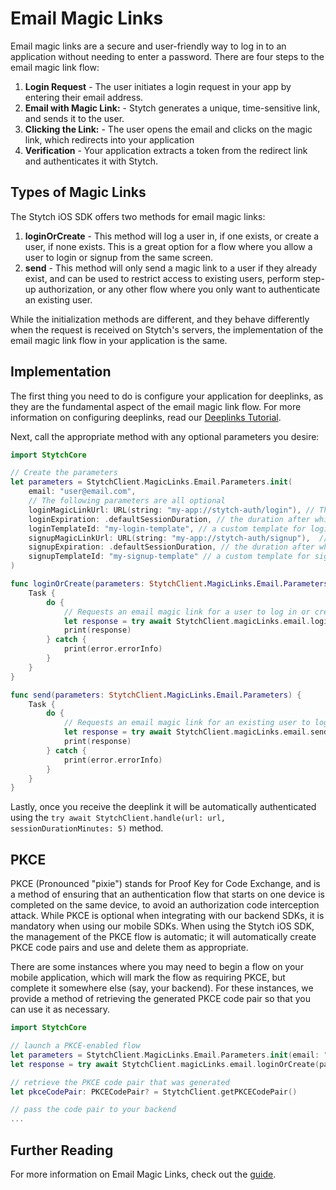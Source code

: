 # Email Magic Links
Email magic links are a secure and user-friendly way to log in to an application without needing to enter a password. There are four steps to the email magic link flow:

1. **Login Request** - The user initiates a login request in your app by entering their email address.
2. **Email with Magic Link:** - Stytch generates a unique, time-sensitive link, and sends it to the user.
3. **Clicking the Link:** - The user opens the email and clicks on the magic link, which redirects into your application
4. **Verification** - Your application extracts a token from the redirect link and authenticates it with Stytch.

## Types of Magic Links
The Stytch iOS SDK offers two methods for email magic links:
1. **loginOrCreate** - This method will log a user in, if one exists, or create a user, if none exists. This is a great option for a flow where you allow a user to login or signup from the same screen.
2. **send** - This method will only send a magic link to a user if they already exist, and can be used to restrict access to existing users, perform step-up authorization, or any other flow where you only want to authenticate an existing user.

While the initialization methods are different, and they behave differently when the request is received on Stytch's servers, the implementation of the email magic link flow in your application is the same.

## Implementation
The first thing you need to do is configure your application for deeplinks, as they are the fundamental aspect of the email magic link flow. For more information on configuring deeplinks, read our [Deeplinks Tutorial](./Deeplinks.md).

Next, call the appropriate method with any optional parameters you desire:
```swift
import StytchCore

// Create the parameters
let parameters = StytchClient.MagicLinks.Email.Parameters.init(
    email: "user@email.com",
    // The following parameters are all optional
    loginMagicLinkUrl: URL(string: "my-app://stytch-auth/login"), // The URL to be directed to on login. Will use your default, if not provided
    loginExpiration: .defaultSessionDuration, // the duration after which the login url should expire
    loginTemplateId: "my-login-template", // a custom template for login emails, if you've configured one
    signupMagicLinkUrl: URL(string: "my-app://stytch-auth/signup"),  // The URL to be directed to on user creation. It is ignored on send requests. Will use your default, if not provided
    signupExpiration: .defaultSessionDuration, // the duration after which the login url should expire
    signupTemplateId: "my-signup-template" // a custom template for signup emails, if you've configured one. It is ignored on send requests
)

func loginOrCreate(parameters: StytchClient.MagicLinks.Email.Parameters) {
    Task {
        do {
            // Requests an email magic link for a user to log in or create an account depending on the presence and/or status of an existing account.
            let response = try await StytchClient.magicLinks.email.loginOrCreate(parameters: parameters)
            print(response)
        } catch {
            print(error.errorInfo)
        }
    }
}

func send(parameters: StytchClient.MagicLinks.Email.Parameters) {
    Task {
        do {
            // Requests an email magic link for an existing user to log in or attach the included email factor to their current account.
            let response = try await StytchClient.magicLinks.email.send(parameters: parameters)
            print(response)
        } catch {
            print(error.errorInfo)
        }
    }
}
```

Lastly, once you receive the deeplink it will be automatically authenticated using the `try await StytchClient.handle(url: url, sessionDurationMinutes: 5)` method.

## PKCE
PKCE (Pronounced "pixie") stands for Proof Key for Code Exchange, and is a method of ensuring that an authentication flow that starts on one device is completed on the same device, to avoid an authorization code interception attack. While PKCE is optional when integrating with our backend SDKs, it is mandatory when using our mobile SDKs. When using the Stytch iOS SDK, the management of the PKCE flow is automatic; it will automatically create PKCE code pairs and use and delete them as appropriate.

There are some instances where you may need to begin a flow on your mobile application, which will mark the flow as requiring PKCE, but complete it somewhere else (say, your backend). For these instances, we provide a method of retrieving the generated PKCE code pair so that you can use it as necessary.

```swift
import StytchCore

// launch a PKCE-enabled flow
let parameters = StytchClient.MagicLinks.Email.Parameters.init(email: "user@email.com")
let response = try await StytchClient.magicLinks.email.loginOrCreate(parameters: parameters)

// retrieve the PKCE code pair that was generated
let pkceCodePair: PKCECodePair? = StytchClient.getPKCECodePair()

// pass the code pair to your backend
...
```

## Further Reading
For more information on Email Magic Links, check out the [guide](https://stytch.com/docs/guides/magic-links/email-magic-links/api).
